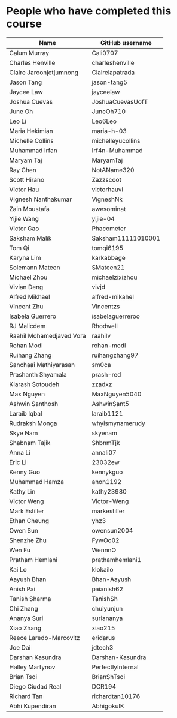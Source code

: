 # People who have completed this course
| Name                     | GitHub username  |
|--------------------------|------------------|
| Calum Murray             | Cali0707         |
| Charles Henville         | charleshenville  |
| Claire Jaroonjetjumnong  | Clairelapatrada  |
| Jason Tang               | jason-tang5      |
| Jaycee Law               | jayceelaw        |
| Joshua Cuevas            | JoshuaCuevasUofT |
| June Oh                  | JuneOh710        |
| Leo Li                   | Leo6Leo          |
| Maria Hekimian           | maria-h-03       |
| Michelle Collins         | michelleyucollins|
| Muhammad Irfan           | Irf4n-Muhammad   |
| Maryam Taj               | MaryamTaj        |
| Ray Chen                 | NotAName320      |
| Scott Hirano             | Zazzscoot        |
| Victor Hau               | victorhauvi      |
| Vignesh Nanthakumar      | VigneshNk        |
| Zain Moustafa            | awesominat       |
| Yijie Wang               | yijie-04         |
| Victor Gao               | Phacometer       |
| Saksham Malik		         |Saksham11111010001|
| Tom Qi                   | tomqi6195        |
| Karyna Lim               | karkabbage       |
| Solemann Mateen          | SMateen21        |
| Michael Zhou             | michaelzixizhou  |
| Vivian Deng              | vivjd            |
| Alfred Mikhael           | alfred-mikahel   |
| Vincent Zhu              | Vincentzs        |
| Isabela Guerrero         | isabelaguerreroo |
| RJ Malicdem              | Rhodwell         |
| Raahil Mohamedjaved Vora | raahilv          |
| Rohan Modi               | rohan-modi       |
| Ruihang Zhang            | ruihangzhang97 |
| Sanchaai Mathiyarasan    | sm0ca            |
| Prashanth Shyamala       | prash-red        |
| Kiarash Sotoudeh         | zzadxz           |
| Max Nguyen               | MaxNguyen5040    |
| Ashwin Santhosh          | AshwinSant5      |
| Laraib Iqbal             | laraib1121       |
| Rudraksh Monga           | whyismynamerudy  |
| Skye Nam                 | skyenam          |
| Shabnam Tajik            | ShbnmTjk         |
| Anna Li                  | annali07         |
| Eric Li                  | 23032ew          |
| Kenny Guo		           | kennykguo        |
| Muhammad Hamza           | anon1192         |
| Kathy Lin                | kathy23980       |
| Victor Weng              | Victor-Weng      |
| Mark Estiller            | markestiller     |
| Ethan Cheung             | yhz3             |
| Owen Sun                 | owensun2004      |
| Shenzhe Zhu              | FywOo02          |
| Wen Fu                   | WennnO           |
| Pratham Hemlani          | prathamhemlani1  |
| Kai Lo                   | klokailo         |
| Aayush Bhan              | Bhan-Aayush      |
| Anish Pai                | paianish62       |
| Tanish Sharma            | TanishSh         |
| Chi Zhang                | chuiyunjun       |
| Ananya Suri              | suriananya       |
| Xiao Zhang               | xiao215          |
| Reece Laredo-Marcovitz   | eridarus         |
| Joe Dai                  | jdtech3          |
| Darshan Kasundra         | Darshan-Kasundra |
| Halley Martynov          | PerfectlyInternal|
| Brian Tsoi               | BrianShTsoi      |
| Diego Ciudad Real        | DCR194           |
| Richard Tan              | richardtan10176  |
| Abhi Kupendiran	         | AbhigokulK       |
